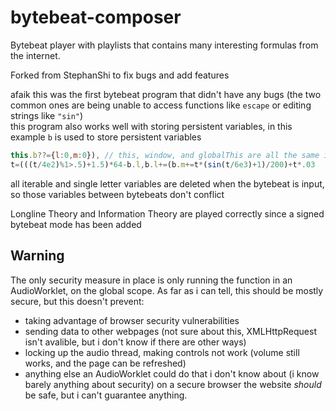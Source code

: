 # bytebeat-composer
Bytebeat player with playlists that contains many interesting formulas from the internet.

Forked from StephanShi to fix bugs and add features

afaik this was the first bytebeat program that didn't have any bugs (the two common ones are being unable to access functions like `escape` or editing strings like `"sin"`)  
this program also works well with storing persistent variables, in this example `b` is used to store persistent variables
```js
this.b??={l:0,m:0}), // this, window, and globalThis are all the same in this context
t=(((t/4e2)%1>.5)+1.5)*64-b.l,b.l+=(b.m+=t*(sin(t/6e3)+1)/200)+t*.03
```
all iterable and single letter variables are deleted when the bytebeat is input, so those variables between bytebeats don't conflict

Longline Theory and Information Theory are played correctly since a signed bytebeat mode has been added

## Warning

The only security measure in place is only running the function in an AudioWorklet, on the global scope.
As far as i can tell, this should be mostly secure, but this doesn't prevent:
- taking advantage of browser security vulnerabilities
- sending data to other webpages (not sure about this, XMLHttpRequest isn't avalible, but i don't know if there are other ways)
- locking up the audio thread, making controls not work (volume still works, and the page can be refreshed)
- anything else an AudioWorklet could do that i don't know about (i know barely anything about security)
on a secure browser the website _should_ be safe, but i can't guarantee anything.
